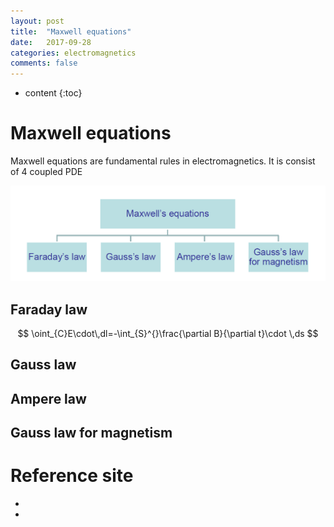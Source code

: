 ```yaml
---
layout: post
title:  "Maxwell equations"
date:   2017-09-28
categories: electromagnetics
comments: false
---
```


<script type="text/javascript" src="http://cdn.mathjax.org/mathjax/latest/MathJax.js?config=TeX-AMS-MML_HTMLorMML"></script>

* content
{:toc}

# Maxwell equations
Maxwell equations are fundamental rules in electromagnetics. It is consist of 4 coupled PDE   

![maxwell](https://github.com/HanulK/HanulK.github.io/blob/master/pictures/maxwell1.PNG?raw=true)

## Faraday law

$$ \oint_{C}E\cdot\,dl=-\int_{S}^{}\frac{\partial B}{\partial t}\cdot \,ds $$

## Gauss law

## Ampere law

## Gauss law for magnetism

# Reference site
* []()
* []()
